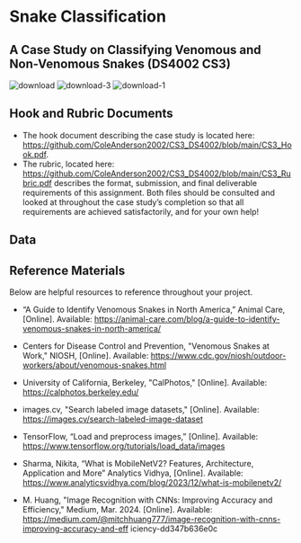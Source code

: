 # Snake Classification
## A Case Study on Classifying Venomous and Non-Venomous Snakes (DS4002 CS3)
![download](https://github.com/user-attachments/assets/05a3e46f-0575-4f68-8a2a-1923625317f7)
![download-3](https://github.com/user-attachments/assets/c85f5c83-76ed-408d-af31-28d5747ed24a)
![download-1](https://github.com/user-attachments/assets/6e81c585-fb00-444c-9db7-bf6bb5507f86)

## Hook and Rubric Documents

- The hook document describing the case study is located here: https://github.com/ColeAnderson2002/CS3_DS4002/blob/main/CS3_Hook.pdf.
- The rubric, located here: https://github.com/ColeAnderson2002/CS3_DS4002/blob/main/CS3_Rubric.pdf describes the format, submission, and final deliverable requirements of this assignment. Both files should be consulted and looked at throughout the case study’s completion so that all requirements are achieved satisfactorily, and for your own help!

## Data

## Reference Materials
Below are helpful resources to reference throughout your project.

- “A Guide to Identify Venomous Snakes in North America,” Animal Care, [Online].
Available: https://animal-care.com/blog/a-guide-to-identify-venomous-snakes-in-north-america/

- Centers for Disease Control and Prevention, "Venomous Snakes at Work," NIOSH, [Online].
Available: https://www.cdc.gov/niosh/outdoor-workers/about/venomous-snakes.html 

- University of California, Berkeley, "CalPhotos," [Online]. Available:
https://calphotos.berkeley.edu/

- images.cv, "Search labeled image datasets," [Online]. Available:
https://images.cv/search-labeled-image-dataset

- TensorFlow, “Load and preprocess images,” [Online]. Available:
https://www.tensorflow.org/tutorials/load_data/images

- Sharma, Nikita, “What is MobileNetV2? Features, Architecture, Application and More”
Analytics Vidhya, [Online]. Available:
https://www.analyticsvidhya.com/blog/2023/12/what-is-mobilenetv2/

- M. Huang, "Image Recognition with CNNs: Improving Accuracy and Efficiency," Medium,
Mar. 2024. [Online]. Available:
https://medium.com/@mitchhuang777/image-recognition-with-cnns-improving-accuracy-and-eff
iciency-dd347b636e0c
